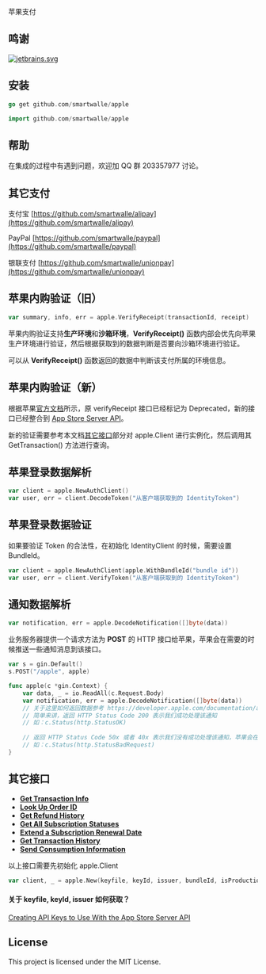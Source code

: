 苹果支付

## 鸣谢

[![jetbrains.svg](jetbrains.svg)](https://www.jetbrains.com/?from=AliPay%20SDK%20for%20Go)

## 安装

```go
go get github.com/smartwalle/apple
```

```go
import github.com/smartwalle/apple
```

## 帮助

在集成的过程中有遇到问题，欢迎加 QQ 群 203357977 讨论。

## 其它支付

支付宝 [https://github.com/smartwalle/alipay](https://github.com/smartwalle/alipay)

PayPal [https://github.com/smartwalle/paypal](https://github.com/smartwalle/paypal)

银联支付 [https://github.com/smartwalle/unionpay](https://github.com/smartwalle/unionpay)

## 苹果内购验证（旧）

```go
var summary, info, err = apple.VerifyReceipt(transactionId, receipt)
```

苹果内购验证支持**生产环境**和**沙箱环境**，**VerifyReceipt()** 函数内部会优先向苹果生产环境进行验证，然后根据获取到的数据判断是否要向沙箱环境进行验证。

可以从 **VerifyReceipt()** 函数返回的数据中判断该支付所属的环境信息。

## 苹果内购验证（新）

根据苹果[官方文档](https://developer.apple.com/documentation/appstorereceipts/verifyreceipt)所示，原 verifyReceipt 接口已经标记为 Deprecated，新的接口已经整合到 [App Store Server API](https://developer.apple.com/documentation/appstoreserverapi/get_transaction_info)。

新的验证需要参考本文档[其它接口](https://github.com/smartwalle/apple#%E5%85%B6%E5%AE%83%E6%8E%A5%E5%8F%A3)部分对 apple.Client 进行实例化，然后调用其 GetTransaction() 方法进行查询。

## 苹果登录数据解析

```go
var client = apple.NewAuthClient()
var user, err = client.DecodeToken("从客户端获取到的 IdentityToken")
```

## 苹果登录数据验证

如果要验证 Token 的合法性，在初始化 IdentityClient 的时候，需要设置 BundleId。

```go
var client = apple.NewAuthClient(apple.WithBundleId("bundle id"))
var user, err = client.VerifyToken("从客户端获取到的 IdentityToken")
```

## 通知数据解析

```go
var notification, err = apple.DecodeNotification([]byte(data))
```

业务服务器提供一个请求方法为 **POST** 的 HTTP 接口给苹果，苹果会在需要的时候推送一些通知消息到该接口。

```go
var s = gin.Default()
s.POST("/apple", apple)

func apple(c *gin.Context) {
    var data, _ = io.ReadAll(c.Request.Body)
    var notification, err = apple.DecodeNotification([]byte(data)) 
    // 关于这里如何返回数据参考 https://developer.apple.com/documentation/appstoreservernotifications/responding_to_app_store_server_notifications
    // 简单来讲，返回 HTTP Status Code 200 表示我们成功处理该通知
    // 如：c.Status(http.StatusOK)
	
    // 返回 HTTP Status Code 50x 或者 40x 表示我们没有成功处理该通知，苹果会在一定时间后重新推送该通知
    // 如：c.Status(http.StatusBadRequest)
}

```

## 其它接口

* **[Get Transaction Info](https://developer.apple.com/documentation/appstoreserverapi/get_transaction_info)**
* **[Look Up Order ID](https://developer.apple.com/documentation/appstoreserverapi/look_up_order_id)**
* **[Get Refund History](https://developer.apple.com/documentation/appstoreserverapi/get_refund_history)**
* **[Get All Subscription Statuses](https://developer.apple.com/documentation/appstoreserverapi/get_all_subscription_statuses)**
* **[Extend a Subscription Renewal Date](https://developer.apple.com/documentation/appstoreserverapi/extend_a_subscription_renewal_date)**
* **[Get Transaction History](https://developer.apple.com/documentation/appstoreserverapi/get_transaction_history)**
* **[Send Consumption Information](https://developer.apple.com/documentation/appstoreserverapi/send_consumption_information)**

以上接口需要先初始化 apple.Client

```go
var client, _ = apple.New(keyfile, keyId, issuer, bundleId, isProduction)
```

#### 关于 keyfile, keyId, issuer 如何获取？

[Creating API Keys to Use With the App Store Server API
](https://developer.apple.com/documentation/appstoreserverapi/creating_api_keys_to_use_with_the_app_store_server_api)

## License

This project is licensed under the MIT License.
